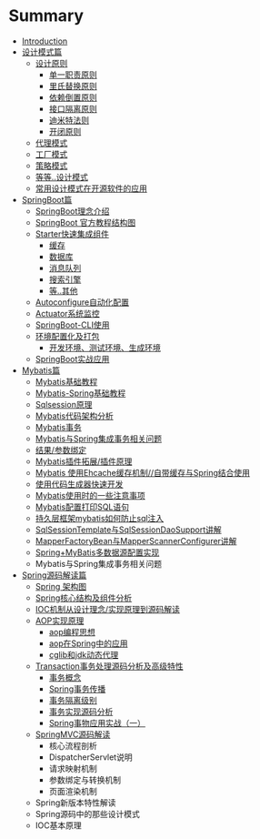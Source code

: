 # Summary

* [Introduction](README.md)
* [设计模式篇](she-ji-mo-shi-pian.md)
  * [设计原则](she-ji-mo-shi-pian/she-ji-yuan-ze.md)
    * [单一职责原则](she-ji-mo-shi-pian/she-ji-yuan-ze/dan-yi-zhi-ze-yuan-ze.md)
    * [里氏替换原则](she-ji-mo-shi-pian/she-ji-yuan-ze/li-shi-ti-huan-yuan-ze.md)
    * [依赖倒置原则](she-ji-mo-shi-pian/she-ji-yuan-ze/yi-lai-dao-zhi-yuan-ze.md)
    * [接口隔离原则](she-ji-mo-shi-pian/she-ji-yuan-ze/jie-kou-ge-li-yuan-ze.md)
    * [迪米特法则](she-ji-mo-shi-pian/she-ji-yuan-ze/di-mi-te-fa-yuan-ze.md)
    * [开闭原则](she-ji-mo-shi-pian/she-ji-yuan-ze/kai-bi-yuan-ze.md)
  * [代理模式](she-ji-mo-shi-pian/dai-li-mo-shi.md)
  * [工厂模式](she-ji-mo-shi-pian/gong-chang-mo-shi.md)
  * [策略模式](she-ji-mo-shi-pian/ce-lve-mo-shi.md)
  * [等等..设计模式](she-ji-mo-shi-pian/qi-ta-xian-guan-de-she-ji-mo-shi.md)
  * [常用设计模式在开源软件的应用](she-ji-mo-shi-pian/chang-yong-she-ji-mo-shi-zai-kai-yuan-ruan-jian-de-ying-yong.md)
* [SpringBoot篇](springbootpian.md)
  * [SpringBoot理念介绍](springbootpian/springbootli-nian-jie-shao.md)
  * [SpringBoot 官方教程结构图](springbootpian/springboot-guan-fang-jiao-cheng-jie-gou-tu.md)
  * [Starter快速集成组件](springbootpian/starterkuai-su-ji-cheng-zu-jian.md)
    * [缓存](springbootpian/starterkuai-su-ji-cheng-zu-jian/huan-cun.md)
    * [数据库](springbootpian/starterkuai-su-ji-cheng-zu-jian/shu-ju-ku.md)
    * [消息队列](springbootpian/starterkuai-su-ji-cheng-zu-jian/xiao-xi-dui-lie.md)
    * [搜索引擎](springbootpian/starterkuai-su-ji-cheng-zu-jian/sou-suo-yin-qing.md)
    * [等..其他](springbootpian/starterkuai-su-ji-cheng-zu-jian/7b49-qi-ta.md)
  * [Autoconfigure自动化配置](springbootpian/autoconfigurezi-dong-hua-pei-zhi.md)
  * [Actuator系统监控](springbootpian/actuatorxi-tong-jian-kong.md)
  * [SpringBoot-CLI使用](springbootpian/springboot-clishi-yong.md)
  * [环境配置化及打包](springbootpian/huan-jing-pei-zhi-hua-ji-da-bao.md)
    * [开发环境、测试环境、生成环境](springbootpian/huan-jing-pei-zhi-hua-ji-da-bao/kai-fa-huan-jing-3001-ce-shi-huan-jing-3001-sheng-cheng-huan-jing.md)
  * [SpringBoot实战应用](springbootpian/springbootshi-zhan-ying-yong.md)
* [Mybatis篇](mybatispian.md)
  * [Mybatis基础教程](mybatisji-chu-jiao-cheng.md)
  * [Mybatis-Spring基础教程](mybatis-springji-chu-jiao-cheng.md)
  * [Sqlsession原理](sqlsessionyuan-li.md)
  * [Mybatis代码架构分析](mybatisdai-ma-jia-gou-fen-xi.md)
  * [Mybatis事务](mybatisshi-wu.md)
  * [Mybatis与Spring集成事务相关问题](mybatisyu-spring-ji-cheng-shi-wu-xiang-guan-wen-ti.md)
  * [结果/参数绑定](jie-679c-can-shu-bang-ding.md)
  * [Mybatis插件拓展/插件原理](mybatischa-jian-tuo-zhan.md)
  * [Mybatis 使用Ehcache缓存机制//自带缓存与Spring结合使用](mybatis-shi-yong-ehcache-huan-cun-ji-zhi.md)
  * [使用代码生成器快速开发](shi-yong-dai-ma-sheng-cheng-qi-kuai-su-kai-fa.md)
  * [Mybatis使用时的一些注意事项](mybatisshi-yong-shi-de-yi-xie-zhu-yi-shi-xiang.md)
  * [Mybatis配置打印SQL语句](mybatispei-zhi-da-yin-sql-yu-ju.md)
  * [持久层框架mybatis如何防止sql注入](chi-jiu-ceng-kuang-jia-mybatis-ru-he-fang-zhi-sql-zhu-ru.md)
  * [SqlSessionTemplate与SqlSessionDaoSupport讲解](sqlsessiontemplateyu-sqlsessiondaosupport-jiang-jie.md)
  * [MapperFactoryBean与MapperScannerConfigurer讲解](mapperfactorybeanyu-mapperscannerconfigurer-jiang-jie.md)
  * [Spring+MyBatis多数据源配置实现](spring+mybatisduo-shu-ju-yuan-pei-zhi-shi-xian.md)
  * Mybatis与Spring集成事务相关问题
* [Spring源码解读篇](springyuan-ma-jie-du-pian.md)
  * [Spring 架构图](springyuan-ma-jie-du-pian/spring-jia-gou-tu.md)
  * [Spring核心结构及组件分析](springyuan-ma-jie-du-pian/springhe-xin-jie-gou-ji-zhu-jian-fen-xi.md)
  * [IOC机制从设计理念/实现原理到源码解读](springyuan-ma-jie-du-pian/iocji-zhi-cong-she-ji-li-nian-dao-yuan-ma-jie-du.md)
  * [AOP实现原理](springyuan-ma-jie-du-pian/aopshi-xian-yuan-li-ji-chang-jian-wu-qu.md)
    * [aop编程思想](springyuan-ma-jie-du-pian/aopshi-xian-yuan-li-ji-chang-jian-wu-qu/aopbian-cheng-si-xiang.md)
    * [aop在Spring中的应用](springyuan-ma-jie-du-pian/aopshi-xian-yuan-li-ji-chang-jian-wu-qu/aopzai-spring-zhong-de-ying-yong.md)
    * [cglib和jdk动态代理](springyuan-ma-jie-du-pian/aopshi-xian-yuan-li-ji-chang-jian-wu-qu/cglibhe-jdk-dong-tai-dai-li.md)
  * [Transaction事务处理源码分析及高级特性](springyuan-ma-jie-du-pian/transactionshi-wu-chu-li-yuan-ma-fen-xi-ji-gao-ji-te-xing.md)
    * [事务概念](springyuan-ma-jie-du-pian/transactionshi-wu-chu-li-yuan-ma-fen-xi-ji-gao-ji-te-xing/shi-wu-gai-nian.md)
    * [Spring事务传播](springyuan-ma-jie-du-pian/transactionshi-wu-chu-li-yuan-ma-fen-xi-ji-gao-ji-te-xing/springshi-wu-chuan-bo.md)
    * [事务隔离级别](springyuan-ma-jie-du-pian/transactionshi-wu-chu-li-yuan-ma-fen-xi-ji-gao-ji-te-xing/shi-wu-ge-li-ji-bie.md)
    * [事务实现源码分析](springyuan-ma-jie-du-pian/transactionshi-wu-chu-li-yuan-ma-fen-xi-ji-gao-ji-te-xing/shi-wu-shi-xian-yuan-ma-fen-xi.md)
    * [Spring事物应用实战（一）](springyuan-ma-jie-du-pian/transactionshi-wu-chu-li-yuan-ma-fen-xi-ji-gao-ji-te-xing/shi-wu-ying-yong-shi-zhan-ff08-yi-ff09.md)
  * [SpringMVC源码解读](springyuan-ma-jie-du-pian/springmvcyuan-ma-jie-du.md)
    * 核心流程剖析
    * DispatcherServlet说明
    * 请求映射机制
    * 参数绑定与转换机制
    * 页面渲染机制
  * Spring新版本特性解读
  * Spring源码中的那些设计模式
  * IOC基本原理

